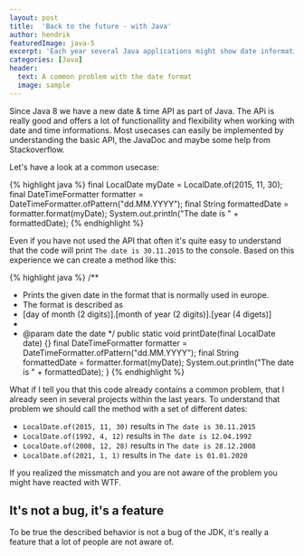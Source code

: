 ```yaml
---
layout: post
title:  'Back to the future - with Java'
author: hendrik
featuredImage: java-5
excerpt: 'Each year several Java applications might show date information for the first dates of a year. This post gives an overview about the problem when using DateTimeFormatter and how you can easily avoid such problems'
categories: [Java]
header:
  text: A common problem with the date format
  image: sample
---
```

Since Java 8 we have a new date & time API as part of Java. The APi is really good and offers a lot of functionallity and flexibility when working with date and time informations. Most usecases can easily be implemented by understanding the basic API, the JavaDoc and maybe some help from Stackoverflow.

Let's have a look at a common usecase:

{% highlight java %}
final LocalDate myDate = LocalDate.of(2015, 11, 30);
final DateTimeFormatter formatter = DateTimeFormatter.ofPattern("dd.MM.YYYY");
final String formattedDate = formatter.format(myDate);
System.out.println("The date is " + formattedDate);
{% endhighlight %}

Even if you have not used the API that often it's quite easy to understand that the code will print `The date is 30.11.2015` to the console. Based on this experience we can create a method like this:

{% highlight java %}
/**
* Prints the given date in the format that is normally used in europe.
* The format is described as 
* [day of month (2 digits)].[month of year (2 digits)].[year (4 digets)]
*
* @param date the date
*/
public static void printDate(final LocalDate date) {}
  final DateTimeFormatter formatter = DateTimeFormatter.ofPattern("dd.MM.YYYY");
  final String formattedDate = formatter.format(myDate);
  System.out.println("The date is " + formattedDate);
}
{% endhighlight %}

What if I tell you that this code already contains a common problem, that I already seen in several projects within the last years. To understand that problem we should call the method with a set of
different dates:

* `LocalDate.of(2015, 11, 30)` results in `The date is 30.11.2015`
* `LocalDate.of(1992, 4, 12)` results in `The date is 12.04.1992`
* `LocalDate.of(2008, 12, 28)` results in `The date is 28.12.2008`
* `LocalDate.of(2021, 1, 1)` results in `The date is 01.01.2020`

If you realized the missmatch and you are not aware of the problem you might have reacted with WTF.

## It's not a bug, it's a feature

To be true the described behavior is not a bug of the JDK, it's really a feature that a lot of people are not aware of.
